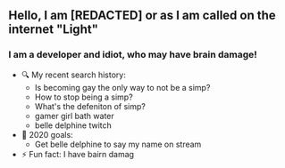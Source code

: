 ## Hello, I am [REDACTED] or as I am called on the internet "Light"

### I am a developer and idiot, who may have brain damage!

- 🔍 My recent search history:
    - Is becoming gay the only way to not be a simp?
    - How to stop being a simp?
    - What's the defeniton of simp?
    - gamer girl bath water
    - belle delphine twitch
- 🥅 2020 goals:
    - Get belle delphine to say my name on stream
- ⚡ Fun fact: I have bairn damag
